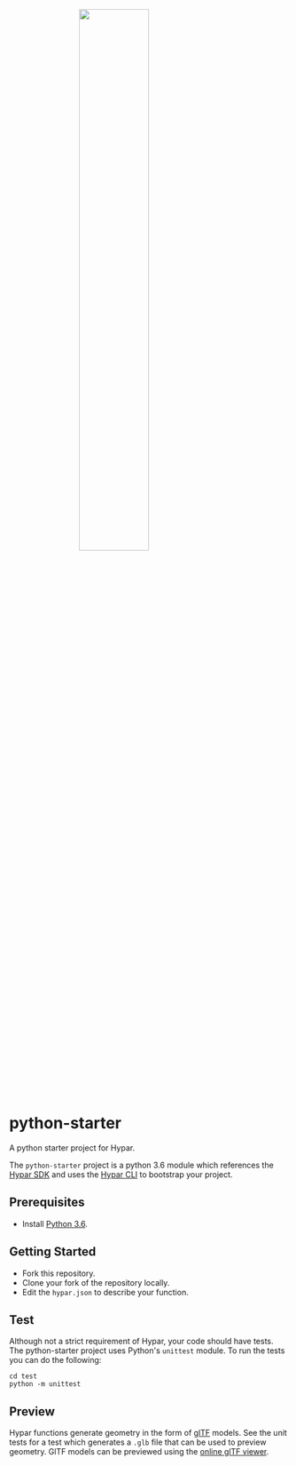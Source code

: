<img src="https://github.com/hypar-io/sdk/blob/master/hypar_logo.svg" width="300px" style="display: block;margin-left: auto;margin-right: auto;width: 50%;">

# python-starter
A python starter project for Hypar.

The `python-starter` project is a python 3.6 module which references the [Hypar SDK](https://github.com/hypar-io/sdk) and uses the [Hypar CLI](https://github.com/hypar-io/sdk/tree/master/src/cli) to bootstrap your project.

## Prerequisites
- Install [Python 3.6](https://www.python.org/downloads/release/python-360/).

## Getting Started
- Fork this repository.
- Clone your fork of the repository locally.
- Edit the `hypar.json` to describe your function.

## Test
Although not a strict requirement of Hypar, your code should have tests. The python-starter project uses Python's `unittest` module. To run the tests you can do the following:
```
cd test
python -m unittest
```

## Preview
Hypar functions generate geometry in the form of [glTF](https://www.khronos.org/gltf/) models. See the unit tests for a test which generates a `.glb` file that can be used to preview geometry. GlTF models can be previewed using the [online glTF viewer](https://gltf-viewer.donmccurdy.com/).
